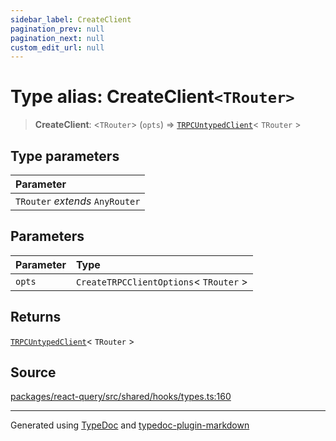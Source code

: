 ```yaml
---
sidebar_label: CreateClient
pagination_prev: null
pagination_next: null
custom_edit_url: null
---
```


# Type alias: CreateClient`<TRouter>`

> **CreateClient**: \<`TRouter`\> (`opts`) => [`TRPCUntypedClient`](../../01-module.index/02-Classes/02-class.TRPCUntypedClient.md)< `TRouter` \>

## Type parameters

| Parameter                       |
| :------------------------------ |
| `TRouter` _extends_ `AnyRouter` |

## Parameters

| Parameter | Type                                    |
| :-------- | :-------------------------------------- |
| `opts`    | `CreateTRPCClientOptions`< `TRouter` \> |

## Returns

[`TRPCUntypedClient`](../../01-module.index/02-Classes/02-class.TRPCUntypedClient.md)< `TRouter` \>

## Source

[packages/react-query/src/shared/hooks/types.ts:160](https://github.com/trpc/trpc/blob/caccce64/packages/react-query/src/shared/hooks/types.ts#L160)

---

Generated using [TypeDoc](https://typedoc.org/) and [typedoc-plugin-markdown](https://www.npmjs.com/package/typedoc-plugin-markdown)

